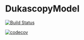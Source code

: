 # DukascopyModel
[![Build Status](https://travis-ci.org/vitali-kurlovich/DukascopyModel.svg?branch=main)](https://travis-ci.org/vitali-kurlovich/DukascopyModel)

[![codecov](https://codecov.io/gh/vitali-kurlovich/DukascopyModel/branch/main/graph/badge.svg?token=96NAWZR3FU)](https://codecov.io/gh/vitali-kurlovich/DukascopyModel)
